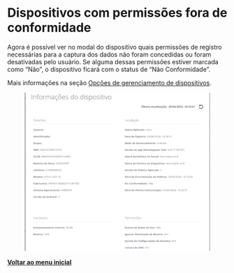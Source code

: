 # Dispositivos com permissões fora de conformidade

Agora é possível ver no modal do dispositivo quais permissões de registro necessárias para a captura dos dados não foram concedidas ou foram desativadas pelo usuário. Se alguma dessas permissões estiver marcada como “Não”, o dispositivo ficará com o status de “Não Conformidade”.

Mais informações na seção [Opções de gerenciamento de dispositivos](../../portal/dispositivos/lista-de-dispositivos/opcoes-de-gerenciamento-de-dispositivos.md).

<figure><img src="../../../.gitbook/assets/image (5) (1) (1) (1) (1) (1) (1) (1).png" alt=""><figcaption></figcaption></figure>

[**Voltar ao menu inicial**](./)
